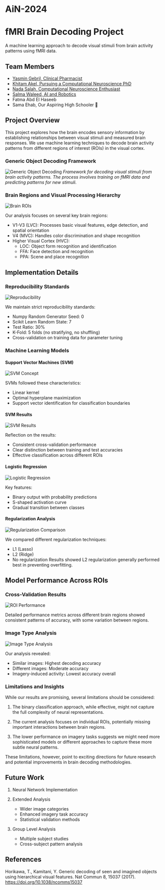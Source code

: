 # AiN-2024

# fMRI Brain Decoding Project

A machine learning approach to decode visual stimuli from brain activity patterns using fMRI data.

## Team Members

- [Yasmin Gebril, Clinical Pharmacist](https://www.linkedin.com/in/yasmin-gebril-87a776230/)
- [Khitam Akel, Pursuing a Computational Neuroscience PhD](https://www.linkedin.com/in/khitam-aqel-bb238b105/)
- [Nada Salah, Computational Neuroscience Enthusiast](https://www.linkedin.com/in/nada-o-salah/)
- [Salma Waleed, AI and Robotics](https://www.linkedin.com/in/swaleed3/)
- Fatma Abd El Haseeb
- Sama Ehab, Our Aspiring High Schooler 🤩

## Project Overview

This project explores how the brain encodes sensory information by establishing relationships between visual stimuli and measured brain responses. We use machine learning techniques to decode brain activity patterns from different regions of interest (ROIs) in the visual cortex.

### Generic Object Decoding Framework
![Generic Object Decoding](Assets/generic_object_decoding.jpg)
*Framework for decoding visual stimuli from brain activity patterns. The process involves training on fMRI data and predicting patterns for new stimuli.*

### Brain Regions and Visual Processing Hierarchy
![Brain ROIs](Assets/visual_input_processing_rois.jpg)

Our analysis focuses on several key brain regions:

- V1-V3 (LVC): Processes basic visual features, edge detection, and spatial orientation
- V4 (MVC): Handles color discrimination and shape recognition
- Higher Visual Cortex (HVC):
  - LOC: Object form recognition and identification
  - FFA: Face detection and recognition
  - PPA: Scene and place recognition

## Implementation Details

### Reproducibility Standards
![Reproducibility](Assets/reproducibility.jpg)

We maintain strict reproducibility standards:
- Numpy Random Generator Seed: 0
- Scikit Learn Random State: 7
- Test Ratio: 30%
- K-Fold: 5 folds (no stratifying, no shuffling)
- Cross-validation on training data for parameter tuning

### Machine Learning Models

#### Support Vector Machines (SVM)
![SVM Concept](Assets/svm.jpg)

SVMs followed these characteristics:
- Linear kernel
- Optimal hyperplane maximization
- Support vector identification for classification boundaries

#### SVM Results
![SVM Results](Assets/svm_results.jpg)

Reflection on the results:
- Consistent cross-validation performance
- Clear distinction between training and test accuracies
- Effective classification across different ROIs

#### Logistic Regression
![Logistic Regression](Assets/logistic_regression.jpg)

Key features:
- Binary output with probability predictions
- S-shaped activation curve
- Gradual transition between classes

#### Regularization Analysis
![Regularization Comparison](Assets/regularization.jpg)

We compared different regularization techniques:
- L1 (Lasso)
- L2 (Ridge)
- No regularization
Results showed L2 regularization generally performed best in preventing overfitting.

## Model Performance Across ROIs

### Cross-Validation Results 
![ROI Performance](Assets/cross_validation.jpg)

Detailed performance metrics across different brain regions showed consistent patterns of accuracy, with some variation between regions.

### Image Type Analysis
![Image Type Analysis](Assets/image_types.jpg)

Our analysis revealed:
- Similar images: Highest decoding accuracy
- Different images: Moderate accuracy
- Imagery-induced activity: Lowest accuracy overall


### Limitations and Insights

While our results are promising, several limitations should be considered:

1. The binary classification approach, while effective, might not capture the full complexity of neural representations.

2. The current analysis focuses on individual ROIs, potentially missing important interactions between brain regions.

3. The lower performance on imagery tasks suggests we might need more sophisticated models or different approaches to capture these more subtle neural patterns.

These limitations, however, point to exciting directions for future research and potential improvements in brain decoding methodologies.

## Future Work

1. Neural Network Implementation

2. Extended Analysis
   - Wider image categories
   - Enhanced imagery task accuracy
   - Statistical validation methods

3. Group Level Analysis
   - Multiple subject studies
   - Cross-subject pattern analysis

## References

Horikawa, T., Kamitani, Y. Generic decoding of seen and imagined objects using hierarchical visual features. Nat Commun 8, 15037 (2017). https://doi.org/10.1038/ncomms15037
